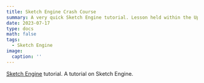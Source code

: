 ```yaml
---
title: Sketch Engine Crash Course
summary: A very quick Sketch Engine tutorial. Lesson held within the Upskills project at the Petnica Science Center (PSC), Serbia.
date: 2023-07-17
type: docs
math: false
tags:
  - Sketch Engine
image:
  caption: ''
---
```


[Sketch Engine](https://www.sketchengine.eu/) tutorial. A tutorial on Sketch Engine.
